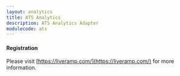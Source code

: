 ```yaml
---
layout: analytics
title: ATS Analytics
description: ATS Analytics Adapter
modulecode: ats
---
```


#### Registration

Please visit [https://liveramp.com/](https://liveramp.com/) for more information.

